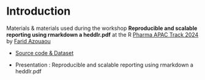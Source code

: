 # Introduction
Materials & materials used during the workshop **Reproducible and scalable reporting using rmarkdown a heddlr.pdf** at 
the R [Pharma APAC Track 2024](https://rinpharma.com/post/2024-07-17-apac-track/) by [Farid Azouaou](https://www.linkedin.com/in/farid-azouaou-7a8234119/)

* [Source code & Dataset](/rpharma_workshop)

* Presentation : Reproducible and scalable reporting using rmarkdown a heddlr.pdf
